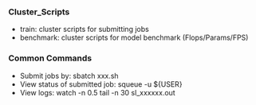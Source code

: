 ### Cluster_Scripts
- train: cluster scripts for submitting jobs
- benchmark: cluster scripts for model benchmark (Flops/Params/FPS)

### Common Commands
- Submit jobs by: sbatch xxx.sh
- View status of submitted job: squeue -u ${USER}
- View logs: watch -n 0.5 tail -n 30 sl_xxxxxx.out
